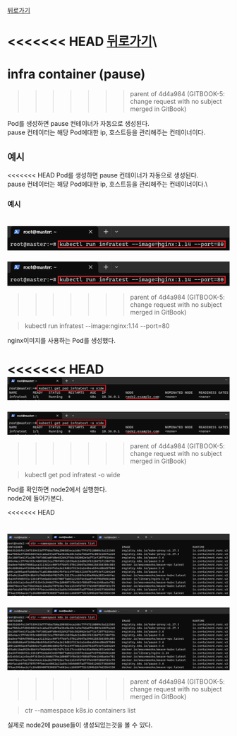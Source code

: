 [뒤로가기](../../README.md)<br>

<<<<<<< HEAD
[뒤로가기](../../)\
=======
# infra container (pause)
>>>>>>> parent of 4d4a984 (GITBOOK-5: change request with no subject merged in GitBook)

Pod를 생성하면 pause 컨테이너가 자동으로 생성된다.<br>
pause 컨테이터는 해당 Pod에대한 ip, 호스트등을 관리해주는 컨테이너이다.<br>

## 예시

<<<<<<< HEAD
Pod를 생성하면 pause 컨테이너가 자동으로 생성된다.\
pause 컨테이터는 해당 Pod에대한 ip, 호스트등을 관리해주는 컨테이너이다.\


### 예시

![img](../Img/k8s\_infra\_container1.png)
=======
![img](../Img/k8s_infra_container1.png)
>>>>>>> parent of 4d4a984 (GITBOOK-5: change request with no subject merged in GitBook)

> kubectl run infratest --image:nginx:1.14 --port=80

nginx이미지를 사용하는 Pod를 생성했다.

<<<<<<< HEAD
![img](../Img/k8s\_infra\_container2.png)
=======
![img](../Img/k8s_infra_container2.png)
>>>>>>> parent of 4d4a984 (GITBOOK-5: change request with no subject merged in GitBook)

> kubectl get pod infratest -o wide

Pod를 확인하면 node2에서 실행한다.<br>
node2에 들어가본다.<br>

<<<<<<< HEAD

![img](../Img/k8s\_infra\_container3.png)
=======
![img](../Img/k8s_infra_container3.png)
>>>>>>> parent of 4d4a984 (GITBOOK-5: change request with no subject merged in GitBook)

> ctr --namespace k8s.io containers list

실제로 node2에 pause들이 생성되있는것을 볼 수 있다.
